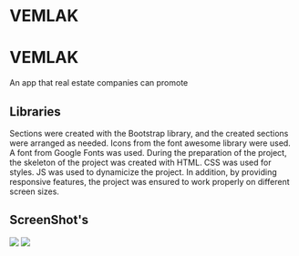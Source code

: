 # VEMLAK

<h1>VEMLAK</h1>

An app that real estate companies can promote

<h2>Libraries</h2>

Sections were created with the Bootstrap library, and the created sections were arranged as needed. Icons from the font awesome library were used. A font from Google Fonts was used. During the preparation of the project, the skeleton of the project was created with HTML. CSS was used for styles. JS was used to dynamicize the project. In addition, by providing responsive features, the project was ensured to work properly on different screen sizes.

<h2>ScreenShot's</h2>

![](vemlak1.gif)
![](vemlak2.gif)
